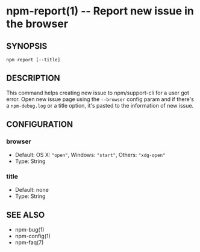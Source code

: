 npm-report(1) -- Report new issue in the browser
===================================

## SYNOPSIS

    npm report [--title]

## DESCRIPTION

This command helps creating new issue to npm/support-cli for a user got error.  Open new issue page using the `--browser` config param and if there's a `npm-debug.log` or a title option, it's pasted to the information of new issue.

## CONFIGURATION

### browser

* Default: OS X: `"open"`, Windows: `"start"`, Others: `"xdg-open"`
* Type: String

### title

* Default: none
* Type: String

## SEE ALSO

* npm-bug(1)
* npm-config(1)
* npm-faq(7)

